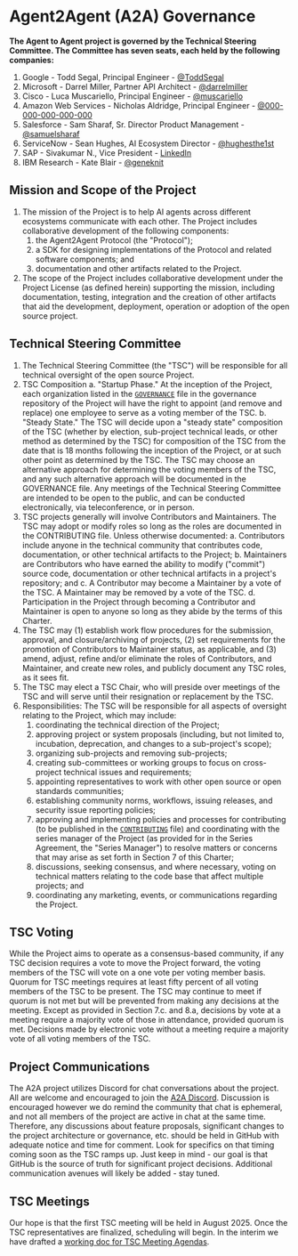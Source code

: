 # Agent2Agent (A2A) Governance

**The Agent to Agent project is governed by the Technical Steering Committee. The Committee has seven seats, each held by the following companies:**

1. Google - Todd Segal, Principal Engineer - [@ToddSegal](https://github.com/ToddSegal)
2. Microsoft - Darrel Miller, Partner API Architect - [@darrelmiller](https://github.com/darrelmiller)
3. Cisco - Luca Muscariello, Principal Engineer - [@muscariello](https://github.com/muscariello)
4. Amazon Web Services - Nicholas Aldridge, Principal Engineer - [@000-000-000-000-000](https://github.com/000-000-000-000-000)
5. Salesforce - Sam Sharaf, Sr. Director Product Management - [@samuelsharaf](https://github.com/samuelsharaf)
6. ServiceNow - Sean Hughes, AI Ecosystem Director - [@hughesthe1st](https://github.com/hughesthe1st)
7. SAP - Sivakumar N., Vice President - [LinkedIn](https://www.linkedin.com/in/siva-kumar-n/)
8. IBM Research - Kate Blair - [@geneknit](https://github.com/geneknit)

## Mission and Scope of the Project

1. The mission of the Project is to help AI agents across different ecosystems communicate with each other.  The Project includes collaborative development of the following components:
    1. the Agent2Agent Protocol (the "Protocol");
    2. a SDK for designing implementations of the Protocol and related software components; and
    3. documentation and other artifacts related to the Project.
2. The scope of the Project includes collaborative development under the Project License (as defined herein) supporting the mission, including documentation, testing, integration and the creation of other artifacts that aid the development, deployment, operation or adoption of the open source project.

## Technical Steering Committee

1. The Technical Steering Committee (the "TSC") will be responsible for all technical oversight of the open source Project.
2. TSC Composition
   a. "Startup Phase."  At the inception of the Project, each organization listed in the [`GOVERNANCE`](GOVERNANCE.md) file in the governance repository of the Project will have the right to appoint (and remove and replace) one employee to serve as a voting member of the TSC.
   b. "Steady State." The TSC will decide upon a "steady state" composition of the TSC (whether by election, sub-project technical leads, or other method as determined by the TSC) for composition of the TSC from the date that is 18 months following the inception of the Project, or at such other point as determined by the TSC.
The TSC may choose an alternative approach for determining the voting members of the TSC, and any such alternative approach will be documented in the GOVERNANCE file.  Any meetings of the Technical Steering Committee are intended to be open to the public, and can be conducted electronically, via teleconference, or in person.
3. TSC projects generally will involve Contributors and Maintainers. The TSC may adopt or modify roles so long as the roles are documented in the CONTRIBUTING file. Unless otherwise documented:
            a. Contributors include anyone in the technical community that contributes code, documentation, or other technical artifacts to the Project;
            b. Maintainers are Contributors who have earned the ability to modify ("commit") source code, documentation or other technical artifacts in a project's repository; and
            c. A Contributor may become a Maintainer by a vote of the TSC. A Maintainer may be removed by a vote of the TSC.
            d. Participation in the Project through becoming a Contributor and Maintainer is open to anyone so long as they abide by the terms of this Charter.
4. The TSC may (1) establish work flow procedures for the submission, approval, and closure/archiving of projects, (2) set requirements for the promotion of Contributors to Maintainer status, as applicable, and (3) amend, adjust, refine and/or eliminate the roles of Contributors, and Maintainer, and create new roles, and publicly document any TSC roles, as it sees fit.
5. The TSC may elect a TSC Chair, who will preside over meetings of the TSC and will serve until their resignation or replacement by the TSC.
6. Responsibilities: The TSC will be responsible for all aspects of oversight relating to the Project, which may include:
   1. coordinating the technical direction of the Project;
   2. approving project or system proposals (including, but not limited to, incubation, deprecation, and changes to a sub-project's scope);
   3. organizing sub-projects and removing sub-projects;
   4. creating sub-committees or working groups to focus on cross-project technical issues and requirements;
   5. appointing representatives to work with other open source or open standards communities;
   6. establishing community norms, workflows, issuing releases, and security issue reporting policies;
   7. approving and implementing policies and processes for contributing (to be published in the [`CONTRIBUTING`](CONTRIBUTING.md) file) and coordinating with the series manager of the Project (as provided for in the Series Agreement, the "Series Manager") to resolve matters or concerns that may arise as set forth in Section 7 of this Charter;
   8. discussions, seeking consensus, and where necessary, voting on technical matters relating to the code base that affect multiple projects; and
   9. coordinating any marketing, events, or communications regarding the Project.

## TSC Voting

While the Project aims to operate as a consensus-based community, if any TSC decision requires a vote to move the Project forward, the voting members of the TSC will vote on a one vote per voting member basis.
Quorum for TSC meetings requires at least fifty percent of all voting members of the TSC to be present. The TSC may continue to meet if quorum is not met but will be prevented from making any decisions at the meeting. Except as provided in Section 7.c. and 8.a, decisions by vote at a meeting require a majority vote of those in attendance, provided quorum is met. Decisions made by electronic vote without a meeting require a majority vote of all voting members of the TSC.

## Project Communications

The A2A project utilizes Discord for chat conversations about the project. All are welcome and encouraged to join the [A2A Discord](http://discord.gg/a2aprotocol). Discussion is encouraged however we do remind the community that chat is ephemeral, and not all members of the project are active in chat at the same time. Therefore, any discussions about feature proposals, significant changes to the project architecture or governance, etc. should be held in GitHub with adequate notice and time for comment. Look for specifics on that timing coming soon as the TSC ramps up. Just keep in mind - our goal is that GitHub is the source of truth for significant project decisions.
Additional communication avenues will likely be added - stay tuned.

## TSC Meetings

Our hope is that the first TSC meeting will be held in August 2025. Once the TSC representatives are finalized, scheduling will begin. In the interim we have drafted a [working doc for TSC Meeting Agendas](https://docs.google.com/document/d/1Dx6qYfCjSChHKRMwLJcvtDjq6igYTAKFW9Vg1IMPCUk/view).
